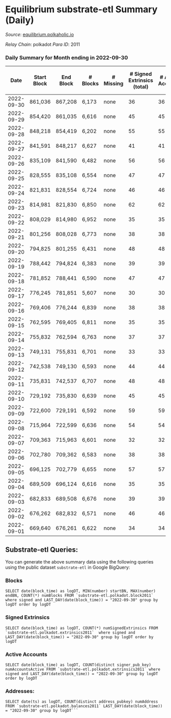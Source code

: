# Equilibrium substrate-etl Summary (Daily)

_Source_: [equilibrium.polkaholic.io](https://equilibrium.polkaholic.io)

*Relay Chain*: polkadot
*Para ID*: 2011



### Daily Summary for Month ending in 2022-09-30


| Date | Start Block | End Block | # Blocks | # Missing | # Signed Extrinsics (total) | # Active Accounts | # Addresses with Balances | # Events | # Transfers | # XCM Transfers In | # XCM Transfers Out |
| ---- | ----------- | --------- | -------- | --------- | --------------------------- | ----------------- | ------------------------- | -------- | ----------- | ------------------ | ------------------- |
| 2022-09-30 | 861,036 | 867,208 | 6,173 | none | 36 | 36 |  | 132,007 |   |   |   |
| 2022-09-29 | 854,420 | 861,035 | 6,616 | none | 45 | 45 |  | 147,046 |   |   |   |
| 2022-09-28 | 848,218 | 854,419 | 6,202 | none | 55 | 55 |  | 133,335 |   |   |   |
| 2022-09-27 | 841,591 | 848,217 | 6,627 | none | 41 | 41 |  | 147,365 |   |   |   |
| 2022-09-26 | 835,109 | 841,590 | 6,482 | none | 56 | 56 |  | 142,614 |   |   |   |
| 2022-09-25 | 828,555 | 835,108 | 6,554 | none | 47 | 47 |  | 145,004 |   |   |   |
| 2022-09-24 | 821,831 | 828,554 | 6,724 | none | 46 | 46 |  | 150,556 |   |   |   |
| 2022-09-23 | 814,981 | 821,830 | 6,850 | none | 62 | 62 |  | 153,796 |   |   |   |
| 2022-09-22 | 808,029 | 814,980 | 6,952 | none | 35 | 35 |  | 157,007 |   |   |   |
| 2022-09-21 | 801,256 | 808,028 | 6,773 | none | 38 | 38 |  | 151,279 |   |   |   |
| 2022-09-20 | 794,825 | 801,255 | 6,431 | none | 48 | 48 | 7,522 | 140,346 |   |   |   |
| 2022-09-19 | 788,442 | 794,824 | 6,383 | none | 39 | 39 | 7,522 | 139,704 |   |   |   |
| 2022-09-18 | 781,852 | 788,441 | 6,590 | none | 47 | 47 | 7,521 | 145,543 |   |   |   |
| 2022-09-17 | 776,245 | 781,851 | 5,607 | none | 30 | 30 |  | 125,413 |   |   |   |
| 2022-09-16 | 769,406 | 776,244 | 6,839 | none | 38 | 38 |  | 155,210 |   |   |   |
| 2022-09-15 | 762,595 | 769,405 | 6,811 | none | 35 | 35 |  | 154,540 |   |   |   |
| 2022-09-14 | 755,832 | 762,594 | 6,763 | none | 37 | 37 |  | 153,467 |   |   |   |
| 2022-09-13 | 749,131 | 755,831 | 6,701 | none | 33 | 33 |  | 151,561 |   |   |   |
| 2022-09-12 | 742,538 | 749,130 | 6,593 | none | 44 | 44 |  | 149,664 |   |   |   |
| 2022-09-11 | 735,831 | 742,537 | 6,707 | none | 48 | 48 |  | 152,254 |   |   |   |
| 2022-09-10 | 729,192 | 735,830 | 6,639 | none | 45 | 45 |  | 150,705 |   |   |   |
| 2022-09-09 | 722,600 | 729,191 | 6,592 | none | 59 | 59 | 7,522 | 149,700 |   |   |   |
| 2022-09-08 | 715,964 | 722,599 | 6,636 | none | 54 | 54 |  | 150,660 |   |   |   |
| 2022-09-07 | 709,363 | 715,963 | 6,601 | none | 32 | 32 |  | 149,785 |   |   |   |
| 2022-09-06 | 702,780 | 709,362 | 6,583 | none | 38 | 38 |  | 149,399 |   | 1  |   |
| 2022-09-05 | 696,125 | 702,779 | 6,655 | none | 57 | 57 |  | 150,545 |   |   |   |
| 2022-09-04 | 689,509 | 696,124 | 6,616 | none | 35 | 35 |  | 150,170 |   |   |   |
| 2022-09-03 | 682,833 | 689,508 | 6,676 | none | 39 | 39 |  | 151,473 |   |   |   |
| 2022-09-02 | 676,262 | 682,832 | 6,571 | none | 46 | 46 |  | 149,172 |   |   |   |
| 2022-09-01 | 669,640 | 676,261 | 6,622 | none | 34 | 34 |  | 149,842 |   |   |   |

## Substrate-etl Queries:
You can generate the above summary data using the following queries using the public dataset `substrate-etl` in Google BigQuery:


### Blocks
```
SELECT date(block_time) as logDT, MIN(number) startBN, MAX(number) endBN, COUNT(*) numBlocks FROM `substrate-etl.polkadot.block2011`  where signed and LAST_DAY(date(block_time)) = "2022-09-30" group by logDT order by logDT
```


### Signed Extrinsics
```
SELECT date(block_time) as logDT, COUNT(*) numSignedExtrinsics FROM `substrate-etl.polkadot.extrinsics2011`  where signed and LAST_DAY(date(block_time)) = "2022-09-30" group by logDT order by logDT
```


### Active Accounts
```
SELECT date(block_time) as logDT, COUNT(distinct signer_pub_key) numAccountsActive FROM `substrate-etl.polkadot.extrinsics2011` where signed and LAST_DAY(date(block_time)) = "2022-09-30" group by logDT order by logDT
```


### Addresses:
```
SELECT date(ts) as logDT, COUNT(distinct address_pubkey) numAddress FROM `substrate-etl.polkadot.balances2011` LAST_DAY(date(block_time)) = "2022-09-30" group by logDT```

